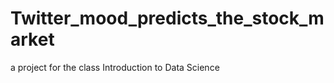 Twitter_mood_predicts_the_stock_market
======================================

a project for the class Introduction to Data Science 
